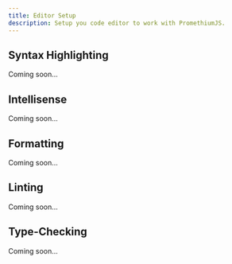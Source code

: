 ```yaml
---
title: Editor Setup
description: Setup you code editor to work with PromethiumJS.
---
```


## Syntax Highlighting

Coming soon...

## Intellisense

Coming soon...

## Formatting

Coming soon...

## Linting

Coming soon...

## Type-Checking

Coming soon...
